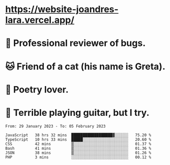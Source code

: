 # https://website-joandres-lara.vercel.app/
# 🐛 Professional reviewer of bugs.
# 🐱 Friend of a cat (his name is Greta).
# 📜 Poetry lover.
# 🎸 Terrible playing guitar, but I try.

<!--START_SECTION:waka-->

```text
From: 29 January 2023 - To: 05 February 2023

JavaScript   38 hrs 32 mins  ██████████████████▓░░░░░░   75.20 %
TypeScript   10 hrs 33 mins  █████░░░░░░░░░░░░░░░░░░░░   20.60 %
CSS          42 mins         ▒░░░░░░░░░░░░░░░░░░░░░░░░   01.37 %
Bash         41 mins         ▒░░░░░░░░░░░░░░░░░░░░░░░░   01.36 %
JSON         38 mins         ▒░░░░░░░░░░░░░░░░░░░░░░░░   01.26 %
PHP          3 mins          ░░░░░░░░░░░░░░░░░░░░░░░░░   00.12 %
```

<!--END_SECTION:waka-->
